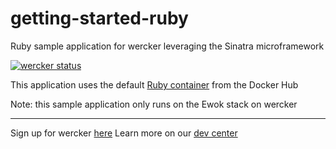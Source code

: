 getting-started-ruby
====================

Ruby sample application for wercker leveraging the Sinatra microframework

[![wercker status](https://app.wercker.com/status/9b0ff34be4c7ef9464207786a1c5eedb/s/master "wercker status")](https://app.wercker.com/project/byKey/9b0ff34be4c7ef9464207786a1c5eedb)

This application uses the default [Ruby container](https://registry.hub.docker.com/u/library/ruby/) from the Docker Hub

Note: this sample application only runs on the Ewok stack on wercker

---
Sign up for wercker [here](http://wercker.com)
Learn more on our [dev center](http://devcenter.wercker.com)
